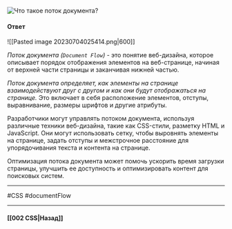  ![Что такое поток документа?](https://youtu.be/trriSYNrHw4?t=102)

#### Ответ

![[Pasted image 20230704025414.png|600]]

*Поток документа (`Document Flow`)* - это понятие веб-дизайна, которое описывает порядок отображения элементов на веб-странице, начиная от верхней части страницы и заканчивая нижней частью.

*Поток документа определяет, как элементы на странице взаимодействуют друг с другом и как они будут отображаться на странице.* Это включает в себя расположение элементов, отступы, выравнивание, размеры шрифтов и другие атрибуты.

Разработчики могут управлять потоком документа, используя различные техники веб-дизайна, такие как CSS-стили, разметку HTML и JavaScript. Они могут использовать сетку, чтобы выровнять элементы на странице, задать отступы и межстрочное расстояние для упорядочивания текста и контента на странице.

Оптимизация потока документа может помочь ускорить время загрузки страницы, улучшить ее доступность и оптимизировать контент для поисковых систем.

___
#CSS #documentFlow

___

#### [[002 CSS|Назад]]